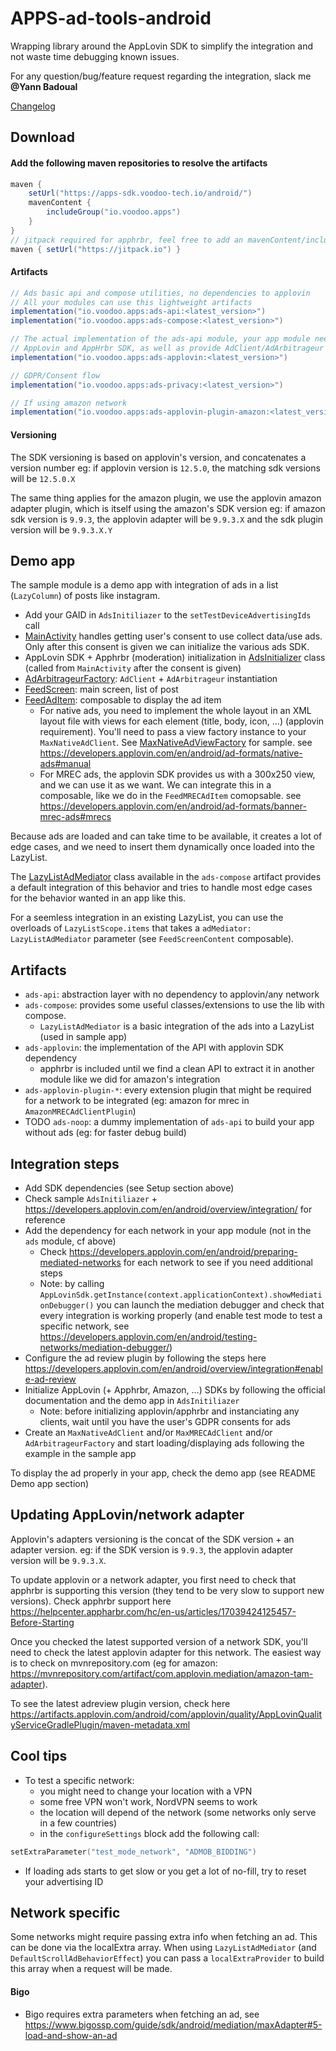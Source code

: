# APPS-ad-tools-android

Wrapping library around the AppLovin SDK to simplify the integration and not waste time debugging
known issues.

For any question/bug/feature request regarding the integration, slack me **@Yann Badoual**

[Changelog](https://github.com/VoodooTeam/APPS-ad-tools-android/releases)

## Download

#### Add the following maven repositories to resolve the artifacts

```groovy
maven {
    setUrl("https://apps-sdk.voodoo-tech.io/android/")
    mavenContent {
        includeGroup("io.voodoo.apps")
    }
}
// jitpack required for apphrbr, feel free to add an mavenContent/includeGroup clause
maven { setUrl("https://jitpack.io") }
```

#### Artifacts

```groovy
// Ads basic api and compose utilities, no dependencies to applovin
// All your modules can use this lightweight artifacts
implementation("io.voodoo.apps:ads-api:<latest_version>")
implementation("io.voodoo.apps:ads-compose:<latest_version>")

// The actual implementation of the ads-api module, your app module needs it to initialize
// AppLovin and AppHrbr SDK, as well as provide AdClient/AdArbitrageur to your modules via DI
implementation("io.voodoo.apps:ads-applovin:<latest_version>")

// GDPR/Consent flow
implementation("io.voodoo.apps:ads-privacy:<latest_version>")

// If using amazon network
implementation("io.voodoo.apps:ads-applovin-plugin-amazon:<latest_version>")
```

#### Versioning

The SDK versioning is based on applovin's version, and concatenates a version number
eg: if applovin version is `12.5.0`, the matching sdk versions will be `12.5.0.X`

The same thing applies for the amazon plugin, we use the applovin amazon adapter plugin,
which is itself using the amazon's SDK version
eg: if amazon sdk version is `9.9.3`, the applovin adapter will be `9.9.3.X` and the sdk plugin
version will be `9.9.3.X.Y`

## Demo app

The sample module is a demo app with integration of ads in a list (`LazyColumn`) of posts like
instagram.

* Add your GAID in `AdsInitiliazer` to the `setTestDeviceAdvertisingIds` call
* [MainActivity](sample/src/main/java/io/voodoo/apps/ads/MainActivity.kt) handles getting user's
  consent to use collect data/use ads. Only after this consent is given we can initialize the
  various ads SDK.
* AppLovin SDK + Apphrbr (moderation) initialization
  in [AdsInitializer](sample/src/main/java/io/voodoo/apps/ads/feature/ads/AdsInitiliazer.kt) class
  (called from `MainActivity` after the consent is given)
* [AdArbitrageurFactory](sample/src/main/java/io/voodoo/apps/ads/feature/ads/AdArbitrageurFactory.kt):
  `AdClient` + `AdArbitrageur` instantiation
* [FeedScreen](sample/src/main/java/io/voodoo/apps/ads/feature/feed/FeedScreen.kt): main screen,
  list of post
* [FeedAdItem](sample/src/main/java/io/voodoo/apps/ads/feature/feed/component/FeedAdItem.kt):
  composable to display the ad item
    * For native ads, you need to implement the whole layout in an XML layout file with views for
      each element (title, body, icon, ...) (applovin requirement). You'll need to pass a view
      factory instance to your `MaxNativeAdClient`.
      See [MaxNativeAdViewFactory](sample/src/main/java/io/voodoo/apps/ads/feature/ads/MaxNativeAdViewFactory.kt)
      for sample.
      see https://developers.applovin.com/en/android/ad-formats/native-ads#manual
    * For MREC ads, the applovin SDK provides us with a 300x250 view, and we can use it as we want.
      We can integrate this in a composable, like we do in the `FeedMRECAdItem` comopsable.
      see https://developers.applovin.com/en/android/ad-formats/banner-mrec-ads#mrecs

Because ads are loaded and can take time to be available, it creates a lot of edge cases, and we
need to insert them dynamically once loaded into the LazyList.

The [LazyListAdMediator](ads-compose/src/main/java/io/voodoo/apps/ads/compose/lazylist/LazyListAdMediator.kt)
class available in the `ads-compose` artifact provides a default integration of this behavior and
tries to handle most edge cases for the behavior wanted in an app like this.

For a seemless integration in an existing LazyList, you can use the overloads
of `LazyListScope.items` that takes a `adMediator: LazyListAdMediator` parameter
(see `FeedScreenContent` composable).

## Artifacts

* `ads-api`: abstraction layer with no dependency to applovin/any network
* `ads-compose`: provides some useful classes/extensions to use the lib with compose.
    * `LazyListAdMediator` is a basic integration of the ads into a LazyList (used in sample app)
* `ads-applovin`: the implementation of the API with applovin SDK dependency
    * apphrbr is included until we find a clean API to extract it in another module like we did for
      amazon's integration
* `ads-applovin-plugin-*`: every extension plugin that might be required for a network to be
  integrated (eg: amazon for mrec in `AmazonMRECAdClientPlugin`)
* TODO `ads-noop`: a dummy implementation of `ads-api` to build your app without ads (eg: for faster
  debug build)

## Integration steps

* Add SDK dependencies (see Setup section above)
* Check sample `AdsInitiliazer` + https://developers.applovin.com/en/android/overview/integration/
  for reference
* Add the dependency for each network in your app module (not in the `ads` module, cf above)
    * Check https://developers.applovin.com/en/android/preparing-mediated-networks for each network
      to see if you need additional steps
    * Note: by calling `AppLovinSdk.getInstance(context.applicationContext).showMediationDebugger()`
      you can launch the mediation debugger and check that every integration is working properly
      (and enable test mode to test a specific network,
      see https://developers.applovin.com/en/android/testing-networks/mediation-debugger/)
* Configure the ad review plugin by following the steps
  here https://developers.applovin.com/en/android/overview/integration#enable-ad-review
* Initialize AppLovin (+ Apphrbr, Amazon, ...) SDKs by following the official documentation and the
  demo app in `AdsInitiliazer`
    * Note: before initializing applovin/apphrbr and instanciating any clients, wait until you have
      the user's GDPR consents for ads
* Create an `MaxNativeAdClient` and/or `MaxMRECAdClient` and/or `AdArbitrageurFactory` and start
  loading/displaying ads following the example in the sample app

To display the ad properly in your app, check the demo app (see README Demo app section)

## Updating AppLovin/network adapter

Applovin's adapters versioning is the concat of the SDK version + an adapter version. eg: if the SDK
version is `9.9.3`, the applovin adapter version will be `9.9.3.X`.

To update applovin or a network adapter, you first need to check that apphrbr is supporting this
version (they tend to be very slow to support new versions). Check apphrbr support
here https://helpcenter.appharbr.com/hc/en-us/articles/17039424125457-Before-Starting

Once you checked the latest supported version of a network SDK, you'll need to check the latest
applovin adapter for this network. The easiest way is to check on mvnrepository.com
(eg for amazon: https://mvnrepository.com/artifact/com.applovin.mediation/amazon-tam-adapter).

To see the latest adreview plugin version, check
here https://artifacts.applovin.com/android/com/applovin/quality/AppLovinQualityServiceGradlePlugin/maven-metadata.xml

## Cool tips

* To test a specific network:
    * you might need to change your location with a VPN
    * some free VPN won't work, NordVPN seems to work
    * the location will depend of the network (some networks only serve in a few countries)
  * in the `configureSettings` block add the following call:

```kotlin
setExtraParameter("test_mode_network", "ADMOB_BIDDING")
```

* If loading ads starts to get slow or you get a lot of no-fill, try to reset your advertising ID

## Network specific

Some networks might require passing extra info when fetching an ad. This can be done via the
localExtra array. When using `LazyListAdMediator` (and `DefaultScrollAdBehaviorEffect`) you can pass
a `localExtraProvider` to build this array when a request will be made.

#### Bigo

* Bigo requires extra parameters when fetching an ad,
  see https://www.bigossp.com/guide/sdk/android/mediation/maxAdapter#5-load-and-show-an-ad
